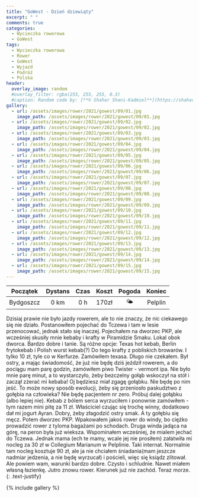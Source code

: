 ```yaml
---
title: "GoWest - Dzień dziewiąty"
excerpt: " "
comments: true
categories:
  - Wycieczka rowerowa
  - GoWest
tags:
  - Wycieczka rowerowa
  - Rower
  - GoWest
  - Wyjazd
  - Podróż
  - Polska
header:
  overlay_image: random
  #overlay_filter: rgba(255, 255, 255, 0.3)
  #caption: Random code by: [**© Shahar Shani-Kadmiel**](https://shaharkadmiel.github.io)"
gallery:
  - url: /assets/images/rower/2021/gowest/09/01.jpg
    image_path: /assets/images/rower/2021/gowest/09/01.jpg        
  - url: /assets/images/rower/2021/gowest/09/02.jpg
    image_path: /assets/images/rower/2021/gowest/09/02.jpg        
  - url: /assets/images/rower/2021/gowest/09/03.jpg
    image_path: /assets/images/rower/2021/gowest/09/03.jpg        
  - url: /assets/images/rower/2021/gowest/09/04.jpg
    image_path: /assets/images/rower/2021/gowest/09/04.jpg        
  - url: /assets/images/rower/2021/gowest/09/05.jpg
    image_path: /assets/images/rower/2021/gowest/09/05.jpg        
  - url: /assets/images/rower/2021/gowest/09/06.jpg
    image_path: /assets/images/rower/2021/gowest/09/06.jpg        
  - url: /assets/images/rower/2021/gowest/09/07.jpg
    image_path: /assets/images/rower/2021/gowest/09/07.jpg        
  - url: /assets/images/rower/2021/gowest/09/08.jpg
    image_path: /assets/images/rower/2021/gowest/09/08.jpg        
  - url: /assets/images/rower/2021/gowest/09/09.jpg
    image_path: /assets/images/rower/2021/gowest/09/09.jpg        
  - url: /assets/images/rower/2021/gowest/09/10.jpg
    image_path: /assets/images/rower/2021/gowest/09/10.jpg        
  - url: /assets/images/rower/2021/gowest/09/11.jpg
    image_path: /assets/images/rower/2021/gowest/09/11.jpg        
  - url: /assets/images/rower/2021/gowest/09/12.jpg
    image_path: /assets/images/rower/2021/gowest/09/12.jpg        
  - url: /assets/images/rower/2021/gowest/09/13.jpg
    image_path: /assets/images/rower/2021/gowest/09/13.jpg        
  - url: /assets/images/rower/2021/gowest/09/14.jpg
    image_path: /assets/images/rower/2021/gowest/09/14.jpg        
  - url: /assets/images/rower/2021/gowest/09/15.jpg
    image_path: /assets/images/rower/2021/gowest/09/15.jpg         
---
```



|Początek|Dystans|Czas|Koszt|Pogoda|Koniec|
|:---:|:---:|:---:|:---:|:---:|:---:|
|Bydgoszcz|0 km|0 h|170zł|🌤️|Pelplin|

Dzisiaj prawie nie było jazdy rowerem, ale to  nie znaczy, że nic ciekawego się nie działo. Postanowiłem pojechać do Tczewa i tam w lesie przenocować, jednak stało się inaczej. Pojechałem na dworzec PKP, ale wcześniej skusiły mnie kebaby i krafty w Piramidzie Smaku. Lokal obok dworca. Bardzo dobre i tanie. Są różne opcje: Texas hot kebab, Berlin frytokebab i Polish wurst kebab(?) Do tego krafty z pobliskich browarów. I tylko 10 zł, tyle co w Kerfurze. Zamówiłem texasa. Długo nie czekałem. Był ostry, a mając świadomość, że już nie będę dziś jeździł rowerem, a do pociągu mam parę godzin, zamówiłem piwo Twister - vermont ipa. Nie było mnie parę minut, a to wystarczyło, żeby bezczelny gołąb wskoczył na stół i zaczął zżerać mi kebaba! Oj będziesz miał zgagę gołąbku. Nie będę po nim jeść. To może nowy sposób ewolucji, żeby się przeniosło paskudztwo z gołębia na człowieka? Nie będę pacjentem nr zero. Próbuj dalej gołąbku (albo lepiej nie). Kebab z bólem serca wyrzuciłem i ponownie zamówiłem - tym razem mini pitę za 11 zł. Właściciel czując się trochę winny, dodatkowo dał mi jogurt Ayran. Dobry, żeby złagodzić ostry smak. A ty gołębiu się męcz. Potem dworzec PKP. Wpakowałem jakoś rower do windy, bo ciężko prowadzić rower z tyloma bagażami po schodach. Druga winda jadąca na górę, na peron była już wieksza. Wspominałem wcześniej, że mialem jechać do Tczewa. Jednak mama (ech te mamy, wcale jej nie prosiłem) załatwiła mi nocleg za 30 zł w Collegium Marianum w Pelplinie. Taki internat. Normalnie tam nocleg kosztuje 90 zł, ale ja nie chciałem śniadania(mam jeszcze nadmiar jedzenia, a nie będę wyrzucał) i pościeli, więc się ksiądz zlitował. Ale powiem wam, warunki bardzo dobre. Czysto i schludnie. Nawet miałem własną łazienkę. Jutro znowu rower. Kierunek już nie zachód. Teraz morze. 
{: .text-justify}

<!-- {% include gallery caption="Najciekawsze zdjęcia z dzisiejszego dnia" %} -->

{% include gallery %}

